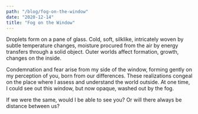```yaml
---
path: "/blog/fog-on-the-window"
date: "2020-12-14"
title: "Fog on the Window"
---
```


Droplets form on a pane of glass. Cold, soft, silklike, intricately woven by subtle temperature changes, moisture procured from the air by energy transfers through a solid object. Outer worlds affect formation, growth, changes on the inside.

Condemnation and fear arise from my side of the window, forming gently on my perception of you, born from our differences. These realizations congeal on the place where I assess and understand the world outside. At one time, I could see out this window, but now opaque, washed out by the fog.

If we were the same, would I be able to see you? Or will there always be distance between us?
